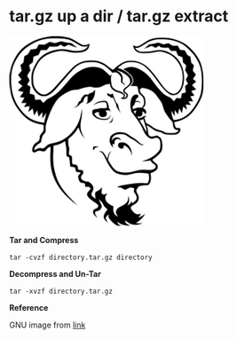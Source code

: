 # tar.gz up a dir / tar.gz extract

![gnu_logo](gnu_logo.png)

 **Tar and Compress**

```
tar -cvzf directory.tar.gz directory
```

**Decompress and Un-Tar**

```
tar -xvzf directory.tar.gz
```

**Reference**

GNU image from [link](http://en.wikipedia.org/wiki/GNU_Project)
